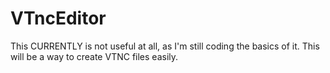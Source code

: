 # VTncEditor
 
This CURRENTLY is not useful at all, as I'm still coding the basics of it.
This will be a way to create VTNC files easily.